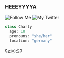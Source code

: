 ### HEEEYYYYA

![Follow Me](https://img.shields.io/github/followers/sleepycharlyy?label=Follow%20me%20c%3A&style=social)
![My Twitter](https://img.shields.io/twitter/follow/loficharlyy?label=Twitter%21&style=social)

```javascript
class Charly
  age: 18
  pronouns: "she/her"
  location: "germany"
```
ʕ≧㉨≦ʔ
